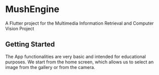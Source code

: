 # MushEngine

A Flutter project for the Multimedia Information Retrieval and Computer Vision Project

## Getting Started

The App functionalities are very basic and intended for educational purposes.
We start from the home screen, which allows us to select an image from the gallery or from
the camera.

